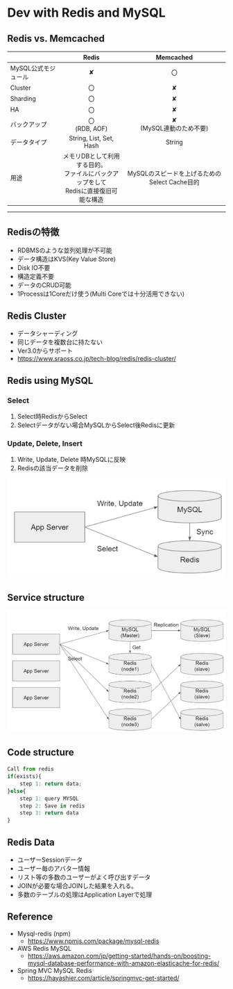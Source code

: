# Dev with Redis and MySQL

## Redis vs. Memcached


| | Redis |  Memcached |
| ---- | :----: | :----: |
| MySQL公式モジュール| ✘ | 〇 |
| Cluster | 〇 | ✘ |
| Sharding | 〇 | ✘
| HA | 〇 | ✘
| バックアップ | 〇 <BR> (RDB, AOF) | ✘ <BR> (MySQL連動のため不要)
| データタイプ | String, List, Set, Hash | String
| 用途 | メモリDBとして利用する目的。 <BR> ファイルにバックアップをして <BR> Redisに直接復旧可能な構造 | MySQLのスピードを上げるためのSelect Cache目的
----

## Redisの特徴

* RDBMSのような並列処理が不可能
* データ構造はKVS(Key Value Store)
* Disk IO不要
* 構造定義不要
* データのCRUD可能
* 1Processは1Coreだけ使う(Multi Coreでは十分活用できない)

## Redis Cluster

* データシャーディング
* 同じデータを複数台に持たない
* Ver3.0からサポート
* https://www.sraoss.co.jp/tech-blog/redis/redis-cluster/


## Redis using MySQL

### Select

1. Select時RedisからSelect
2. Selectデータがない場合MySQLからSelect後Redisに更新 

### Update, Delete, Insert

1. Write, Update, Delete 時MySQLに反映
2. Redisの該当データを削除

![redis-mysql](redis-mysql-basic.png)

## Service structure

![redis-mysql-fullstructure](redis-mysql-full.png)

## Code structure

```js
Call from redis
if(exists){
    step 1: return data;
}else{
    step 1: query MYSQL
    step 2: Save in redis
    step 3: return data
}
```

## Redis Data

* ユーザーSessionデータ
* ユーザー毎のアバター情報
* リスト等の多数のユーザーがよく呼び出すデータ
* JOINが必要な場合JOINした結果を入れる。
* 多数のテーブルの処理はApplication Layerで処理

## Reference

* Mysql-redis (npm)
    * https://www.npmjs.com/package/mysql-redis
* AWS Redis MySQL
    * https://aws.amazon.com/jp/getting-started/hands-on/boosting-mysql-database-performance-with-amazon-elasticache-for-redis/
* Spring MVC MySQL Redis
    * https://hayashier.com/article/springmvc-get-started/

